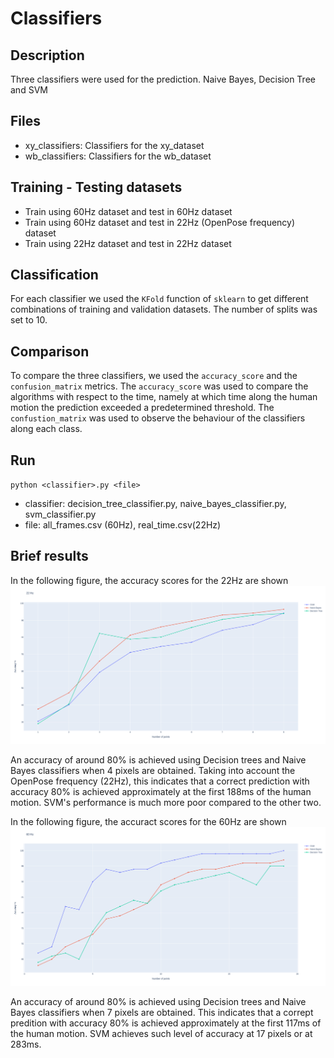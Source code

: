 # Classifiers

## Description
Three classifiers were used for the prediction. Naive Bayes, Decision Tree and SVM

## Files

* xy_classifiers: Classifiers for the xy_dataset
* wb_classifiers: Classifiers for the wb_dataset

## Training - Testing datasets

* Train using 60Hz dataset and test in 60Hz dataset
* Train using 60Hz dataset and test in 22Hz (OpenPose frequency) dataset
* Train using 22Hz dataset and test in 22Hz dataset

## Classification

For each classifier we used the `KFold` function of `sklearn` to get different combinations of training and validation datasets. The number of splits was set to 10.

## Comparison
To compare the three classifiers, we used the `accuracy_score` and the `confusion_matrix` metrics. The `accuracy_score` was used to compare the algorithms with respect to the time, namely at which time along the human motion the prediction exceeded a predetermined threshold. The `confustion_matrix` was used to observe the behaviour of the classifiers along each class.

## Run
`python <classifier>.py <file>`
* classifier: decision_tree_classifier.py, naive_bayes_classifier.py, svm_classifier.py
* file: all_frames.csv (60Hz), real_time.csv(22Hz)

## Brief results
In the following figure, the accuracy scores for the 22Hz are shown
<img src="https://github.com/ThanasisTs/object_direction_prediction/blob/main/classifiers/xy_classifiers/figs/accuracy_real_time.png" >

An accuracy of around 80% is achieved using Decision trees and Naive Bayes classifiers when 4 pixels are obtained. Taking into account the OpenPose frequency (22Hz), this indicates that a correct prediction with accuracy 80% is achieved approximately at the first 188ms of the human motion. SVM's performance is much more poor compared to the other two.

In the following figure, the accuract scores for the 60Hz are shown
<img src="https://github.com/ThanasisTs/object_direction_prediction/blob/main/classifiers/xy_classifiers/figs/accuracy_all_frames.png">

An accuracy of around 80% is achieved using Decision trees and Naive Bayes classifiers when 7 pixels are obtained. This indicates that a corrept predition with accuracy 80% is achieved approximately at the first 117ms of the human motion. SVM achieves such level of accuracy at 17 pixels or at 283ms.

